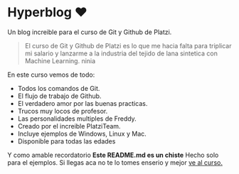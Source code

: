 # Hyperblog &hearts;
Un blog increible para el curso de Git y Github de Platzi.
>El curso de Git y Github de Platzi es lo que me hacia falta para triplicar mi salario y lanzarme a la industria del tejido de lana sintetica con Machine Learning.
>ninia

En este curso vemos de todo:
* Todos los comandos de Git.
* El flujo de trabajo de Github.
* El verdadero amor por las buenas practicas.
* Trucos muy locos de profesor.
* Las personalidades multiples de Freddy.
* Creado por el increible PlatziTeam.
* Incluye ejemplos de Windows, Linux  y Mac.
* Disponible para todas las edades

Y como amable recordatorio **Este README.md es un chiste** Hecho solo para el ejemplos. Si llegas aca no te lo tomes enserio y mejor [ve al curso.](https://platzi.com/clases/1557-git-github/19977-readmemd-es-una-excelente-practica/)
